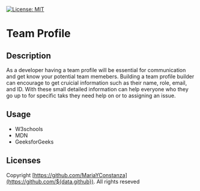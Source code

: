 [![License: MIT](https://img.shields.io/badge/License-MIT-yellow.svg)](https://opensource.org/licenses/MIT)

# Team Profile

## Description
As a developer having a team profile will be essential for communication and get know your potential team memebers. Building a team profile builder can encourage to get cruicial information such as their name, role, email, and ID. With these small detailed information can help everyone who they go up to for specific taks they need help on or to assigning an issue.

## Usage
- W3schools
- MDN
- GeeksforGeeks

## Licenses
Copyright [https://github.com/MariaYConstanza](https://github.com/${data.github}). All rights reseved
